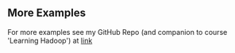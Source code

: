 ## More Examples

For more examples see my GitHub Repo (and companion to course 'Learning Hadoop') at [link](https://github.com/lynnlangit/learning-hadoop-and-spark)